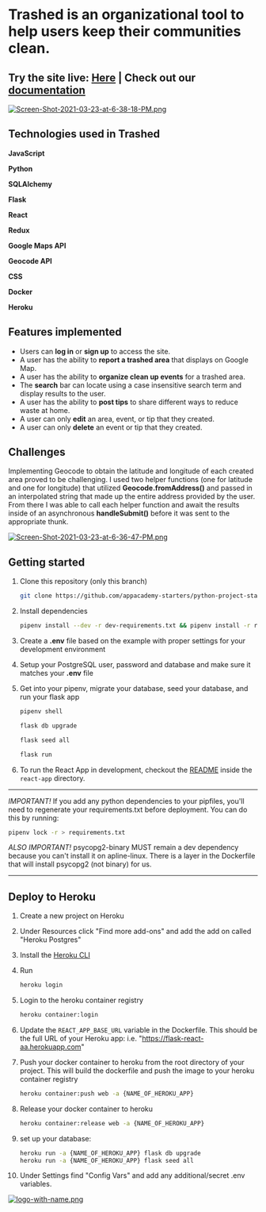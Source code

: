 # Trashed is an organizational tool to help users keep their communities clean. 

<h2>Try the site live: <a href=https://trash-ed.herokuapp.com//>Here</a> <b>|</b> Check out our <a href="https://github.com/QuintinHull/trashed">documentation</a></h2>

[![Screen-Shot-2021-03-23-at-6-38-18-PM.png](https://i.postimg.cc/DfxBbYSk/Screen-Shot-2021-03-23-at-6-38-18-PM.png)](https://postimg.cc/z3Rns7w0)

## Technologies used in Trashed

**JavaScript**

**Python**

**SQLAlchemy**

**Flask** 

**React**

**Redux**

**Google Maps API**

**Geocode API**

**CSS**

**Docker**

**Heroku** 

## Features implemented

* Users can **log in** or **sign up** to access the site.
* A user has the ability to **report a trashed area** that displays on Google Map.
* A user has the ability to **organize clean up events** for a trashed area.
* The **search** bar can locate using a case insensitive search term and display results to the user.
* A user has the ability to **post tips** to share different ways to reduce waste at home.
* A user can only **edit** an area, event, or tip that they created.
* A user can only **delete** an event or tip that they created.


## Challenges
Implementing Geocode to obtain the latitude and longitude of each created area proved to be challenging. I used two helper functions (one for latitude and one for longitude) that utilized **Geocode.fromAddress()** and passed in an interpolated string that made up the entire address provided by the user. From there I was able to call each helper function and await the results inside of an asynchronous **handleSubmit()** before it was sent to the appropriate thunk.

[![Screen-Shot-2021-03-23-at-6-36-47-PM.png](https://i.postimg.cc/X78GvTqd/Screen-Shot-2021-03-23-at-6-36-47-PM.png)](https://postimg.cc/WhdbWYM1)

## Getting started

1. Clone this repository (only this branch)

   ```bash
   git clone https://github.com/appacademy-starters/python-project-starter.git
   ```

2. Install dependencies

      ```bash
      pipenv install --dev -r dev-requirements.txt && pipenv install -r requirements.txt
      ```

3. Create a **.env** file based on the example with proper settings for your
   development environment
4. Setup your PostgreSQL user, password and database and make sure it matches your **.env** file

5. Get into your pipenv, migrate your database, seed your database, and run your flask app

   ```bash
   pipenv shell
   ```

   ```bash
   flask db upgrade
   ```

   ```bash
   flask seed all
   ```

   ```bash
   flask run
   ```

6. To run the React App in development, checkout the [README](./react-app/README.md) inside the `react-app` directory.

***
*IMPORTANT!*
   If you add any python dependencies to your pipfiles, you'll need to regenerate your requirements.txt before deployment.
   You can do this by running:

   ```bash
   pipenv lock -r > requirements.txt
   ```

*ALSO IMPORTANT!*
   psycopg2-binary MUST remain a dev dependency because you can't install it on apline-linux.
   There is a layer in the Dockerfile that will install psycopg2 (not binary) for us.
***

## Deploy to Heroku

1. Create a new project on Heroku
2. Under Resources click "Find more add-ons" and add the add on called "Heroku Postgres"
3. Install the [Heroku CLI](https://devcenter.heroku.com/articles/heroku-command-line)
4. Run

   ```bash
   heroku login
   ```

5. Login to the heroku container registry

   ```bash
   heroku container:login
   ```

6. Update the `REACT_APP_BASE_URL` variable in the Dockerfile.
   This should be the full URL of your Heroku app: i.e. "https://flask-react-aa.herokuapp.com"
7. Push your docker container to heroku from the root directory of your project.
   This will build the dockerfile and push the image to your heroku container registry

   ```bash
   heroku container:push web -a {NAME_OF_HEROKU_APP}
   ```

8. Release your docker container to heroku

   ```bash
   heroku container:release web -a {NAME_OF_HEROKU_APP}
   ```

9. set up your database:

   ```bash
   heroku run -a {NAME_OF_HEROKU_APP} flask db upgrade
   heroku run -a {NAME_OF_HEROKU_APP} flask seed all
   ```

10. Under Settings find "Config Vars" and add any additional/secret .env variables.

[![logo-with-name.png](https://i.postimg.cc/507LjTns/logo-with-name.png)](https://postimg.cc/G8DH570D)
